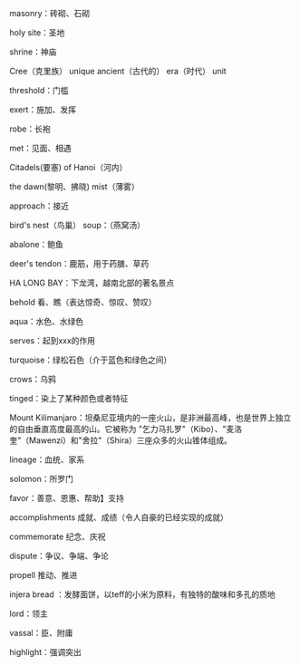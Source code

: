 masonry：砖砌、石砌

holy site：圣地

shrine：神庙

Cree（克里族） unique ancient（古代的） era（时代） unit

threshold：门槛

exert：施加、发挥

robe：长袍

met：见面、相遇

Citadels(要塞) of Hanoi（河内）

the dawn(黎明、拂晓) mist（薄雾）

approach：接近

bird's nest（鸟巢） soup：（燕窝汤）

abalone：鲍鱼

deer's tendon：鹿筋，用于药膳、草药

HA LONG BAY：下龙湾，越南北部的著名景点

behold 看、瞧（表达惊奇、惊叹、赞叹）

aqua：水色、水绿色

serves：起到xxx的作用

turquoise：绿松石色（介于蓝色和绿色之间）

crows：乌鸦

tinged：染上了某种颜色或者特征

Mount Kilimanjaro：坦桑尼亚境内的一座火山，是非洲最高峰，也是世界上独立的自由垂直高度最高的山。它被称为 "乞力马扎罗"（Kibo）、"麦洛奎"（Mawenzi）和"舍拉"（Shira）三座众多的火山锥体组成。

lineage：血统、家系

solomon：所罗门

favor：善意、恩惠、帮助】支持

accomplishments 成就、成绩（令人自豪的已经实现的成就）

commemorate 纪念、庆祝

dispute：争议、争端、争论

propell 推动、推进

injera bread ：发酵面饼，以teff的小米为原料，有独特的酸味和多孔的质地

lord：领主

vassal：臣、附庸

highlight：强调突出
